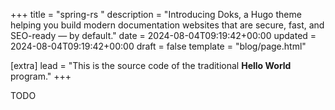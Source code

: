 +++
title = "spring-rs "
description = "Introducing Doks, a Hugo theme helping you build modern documentation websites that are secure, fast, and SEO-ready — by default."
date = 2024-08-04T09:19:42+00:00
updated = 2024-08-04T09:19:42+00:00
draft = false
template = "blog/page.html"

[extra]
lead = "This is the source code of the traditional <b>Hello World</b> program."
+++

TODO